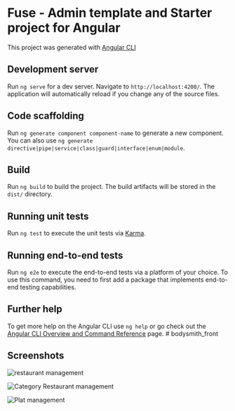# Fuse - Admin template and Starter project for Angular

This project was generated with [Angular CLI](https://github.com/angular/angular-cli)

## Development server

Run `ng serve` for a dev server. Navigate to `http://localhost:4200/`. The application will automatically reload if you change any of the source files.

## Code scaffolding

Run `ng generate component component-name` to generate a new component. You can also use `ng generate directive|pipe|service|class|guard|interface|enum|module`.

## Build

Run `ng build` to build the project. The build artifacts will be stored in the `dist/` directory.

## Running unit tests

Run `ng test` to execute the unit tests via [Karma](https://karma-runner.github.io).

## Running end-to-end tests

Run `ng e2e` to execute the end-to-end tests via a platform of your choice.  To use this command, you need to first add a package that implements end-to-end testing capabilities.

## Further help

To get more help on the Angular CLI use `ng help` or go check out the [Angular CLI Overview and Command Reference](https://angular.io/cli) page.
#   b o d y s m i t h _ f r o n t 
 
## Screenshots

![restaurant management](https://github.com/rafikhabib/bodysmith_backoffice/assets/52664757/0335328e-2756-402c-aec2-f284d5312784)

![Category Restaurant management](https://github.com/rafikhabib/bodysmith_backoffice/assets/52664757/c8515a3a-1520-46d6-afdf-a83ad6a1c215)

![Plat management](https://github.com/rafikhabib/bodysmith_backoffice/assets/52664757/826fbf18-1d86-46bd-87b0-afcad6be411e)
